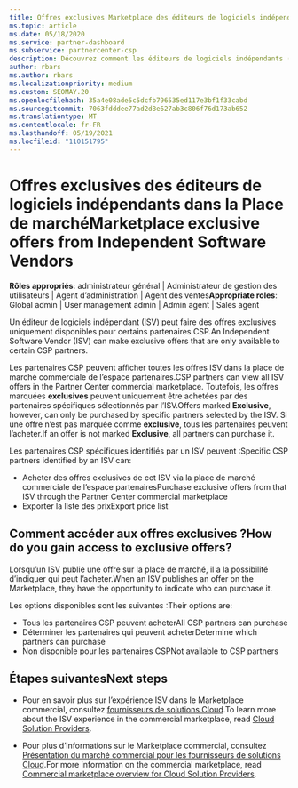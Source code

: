 ```yaml
---
title: Offres exclusives Marketplace des éditeurs de logiciels indépendants
ms.topic: article
ms.date: 05/18/2020
ms.service: partner-dashboard
ms.subservice: partnercenter-csp
description: Découvrez comment les éditeurs de logiciels indépendants (ISV) rendent certaines offres exclusives et disponibles uniquement pour des partenaires CSP spécifiques.
author: rbars
ms.author: rbars
ms.localizationpriority: medium
ms.custom: SEOMAY.20
ms.openlocfilehash: 35a4e08ade5c5dcfb796535ed117e3bf1f33cabd
ms.sourcegitcommit: 7063fdddee77ad2d8e627ab3c806f76d173ab652
ms.translationtype: MT
ms.contentlocale: fr-FR
ms.lasthandoff: 05/19/2021
ms.locfileid: "110151795"
---
```

# <a name="marketplace-exclusive-offers-from-independent-software-vendors"></a><span data-ttu-id="66388-103">Offres exclusives des éditeurs de logiciels indépendants dans la Place de marché</span><span class="sxs-lookup"><span data-stu-id="66388-103">Marketplace exclusive offers from Independent Software Vendors</span></span>

<span data-ttu-id="66388-104">**Rôles appropriés**: administrateur général | Administrateur de gestion des utilisateurs | Agent d’administration | Agent des ventes</span><span class="sxs-lookup"><span data-stu-id="66388-104">**Appropriate roles**: Global admin | User management admin | Admin agent | Sales agent</span></span>

<span data-ttu-id="66388-105">Un éditeur de logiciels indépendant (ISV) peut faire des offres exclusives uniquement disponibles pour certains partenaires CSP.</span><span class="sxs-lookup"><span data-stu-id="66388-105">An Independent Software Vendor (ISV) can make exclusive offers that are only available to certain CSP partners.</span></span>

<span data-ttu-id="66388-106">Les partenaires CSP peuvent afficher toutes les offres ISV dans la place de marché commerciale de l’espace partenaires.</span><span class="sxs-lookup"><span data-stu-id="66388-106">CSP partners can view all ISV offers in the Partner Center commercial marketplace.</span></span> <span data-ttu-id="66388-107">Toutefois, les offres marquées **exclusives** peuvent uniquement être achetées par des partenaires spécifiques sélectionnés par l’ISV.</span><span class="sxs-lookup"><span data-stu-id="66388-107">Offers marked **Exclusive**, however, can only be purchased by specific partners selected by the ISV.</span></span> <span data-ttu-id="66388-108">Si une offre n’est pas marquée comme **exclusive**, tous les partenaires peuvent l’acheter.</span><span class="sxs-lookup"><span data-stu-id="66388-108">If an offer is not marked **Exclusive**, all partners can purchase it.</span></span>

<span data-ttu-id="66388-109">Les partenaires CSP spécifiques identifiés par un ISV peuvent :</span><span class="sxs-lookup"><span data-stu-id="66388-109">Specific CSP partners identified by an ISV can:</span></span>

- <span data-ttu-id="66388-110">Acheter des offres exclusives de cet ISV via la place de marché commerciale de l’espace partenaires</span><span class="sxs-lookup"><span data-stu-id="66388-110">Purchase exclusive offers from that ISV through the Partner Center commercial marketplace</span></span>
- <span data-ttu-id="66388-111">Exporter la liste des prix</span><span class="sxs-lookup"><span data-stu-id="66388-111">Export price list</span></span>

## <a name="how-do-you-gain-access-to-exclusive-offers"></a><span data-ttu-id="66388-112">Comment accéder aux offres exclusives ?</span><span class="sxs-lookup"><span data-stu-id="66388-112">How do you gain access to exclusive offers?</span></span>

<span data-ttu-id="66388-113">Lorsqu’un ISV publie une offre sur la place de marché, il a la possibilité d’indiquer qui peut l’acheter.</span><span class="sxs-lookup"><span data-stu-id="66388-113">When an ISV publishes an offer on the Marketplace, they have the opportunity to indicate who can purchase it.</span></span>

<span data-ttu-id="66388-114">Les options disponibles sont les suivantes :</span><span class="sxs-lookup"><span data-stu-id="66388-114">Their options are:</span></span>

- <span data-ttu-id="66388-115">Tous les partenaires CSP peuvent acheter</span><span class="sxs-lookup"><span data-stu-id="66388-115">All CSP partners can purchase</span></span>
- <span data-ttu-id="66388-116">Déterminer les partenaires qui peuvent acheter</span><span class="sxs-lookup"><span data-stu-id="66388-116">Determine which partners can purchase</span></span>
- <span data-ttu-id="66388-117">Non disponible pour les partenaires CSP</span><span class="sxs-lookup"><span data-stu-id="66388-117">Not available to CSP partners</span></span>

## <a name="next-steps"></a><span data-ttu-id="66388-118">Étapes suivantes</span><span class="sxs-lookup"><span data-stu-id="66388-118">Next steps</span></span>

- <span data-ttu-id="66388-119">Pour en savoir plus sur l’expérience ISV dans le Marketplace commercial, consultez [fournisseurs de solutions Cloud](/azure/marketplace/cloud-solution-providers).</span><span class="sxs-lookup"><span data-stu-id="66388-119">To learn more about the ISV experience in the commercial marketplace, read [Cloud Solution Providers](/azure/marketplace/cloud-solution-providers).</span></span>

- <span data-ttu-id="66388-120">Pour plus d’informations sur le Marketplace commercial, consultez [Présentation du marché commercial pour les fournisseurs de solutions Cloud](csp-commercial-marketplace-overview.md).</span><span class="sxs-lookup"><span data-stu-id="66388-120">For more information on the commercial marketplace, read [Commercial marketplace overview for Cloud Solution Providers](csp-commercial-marketplace-overview.md).</span></span>